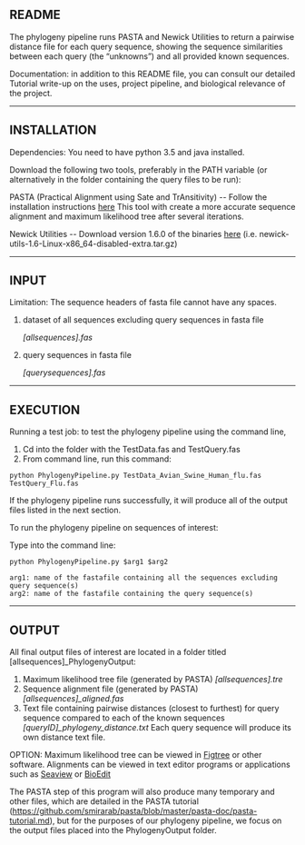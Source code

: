README
--------------------------------------------------------------------------------
The phylogeny pipeline runs PASTA and Newick Utilities to return a pairwise 
distance file for each query sequence, showing the sequence similarities between
each query (the “unknowns”) and all provided known sequences.

Documentation: in addition to this README file, you can consult our detailed 
Tutorial write-up on the uses, project pipeline, and biological relevance of the
project.

--------------------------------------------------------------------------------
INSTALLATION
--------------------------------------------------------------------------------
Dependencies:
You need to have python 3.5 and java installed.

Download the following two tools, preferably in the PATH variable 
(or alternatively in the folder containing the query files to be run):

PASTA (Practical Alignment using Sate and TrAnsitivity) -- 
Follow the installation instructions [here](https://github.com/smirarab/pasta)
This tool with create a more accurate sequence alignment and maximum likelihood
tree after several iterations.

Newick Utilities -- 
Download version 1.6.0 of the binaries [here](http://cegg.unige.ch/newick_utils)
(i.e. newick-utils-1.6-Linux-x86_64-disabled-extra.tar.gz) 

--------------------------------------------------------------------------------
INPUT
--------------------------------------------------------------------------------
Limitation: The sequence headers of fasta file cannot have any spaces.



1. dataset of all sequences excluding query sequences in fasta file

   *[allsequences].fas*
   
2. query sequences in fasta file

   *[querysequences].fas*
   
--------------------------------------------------------------------------------
EXECUTION
--------------------------------------------------------------------------------

Running a test job: to test the phylogeny pipeline using the command line,

1. Cd into the folder with the TestData.fas and TestQuery.fas
2. From command line, run this command:

 ```
 python PhylogenyPipeline.py TestData_Avian_Swine_Human_flu.fas TestQuery_Flu.fas 
 ```
If the phylogeny pipeline runs successfully, it will produce all of the output files
listed in the next section.

To run the phylogeny pipeline on sequences of interest: 

Type into the command line:

	python PhylogenyPipeline.py $arg1 $arg2

	arg1: name of the fastafile containing all the sequences excluding query sequence(s)
	arg2: name of the fastafile containing the query sequence(s)

--------------------------------------------------------------------------------
OUTPUT
--------------------------------------------------------------------------------

All final output files of interest are located in a folder titled
[allsequences]_PhylogenyOutput:

1. Maximum likelihood tree file (generated by PASTA) *[allsequences].tre*
2. Sequence alignment file (generated by PASTA) *[allsequences]_aligned.fas*
3. Text file containing pairwise distances (closest to furthest) for query sequence
compared to each of the known sequences *[queryID]_phylogeny_distance.txt*
Each query sequence will produce its own distance text file.

OPTION: Maximum likelihood tree can be viewed in [Figtree](http://tree.bio.ed.ac.uk/software/figtree/) or other software.
Alignments can be viewed in text editor programs or applications such as [Seaview](http://doua.prabi.fr/software/seaview)
or [BioEdit](http://www.mbio.ncsu.edu/bioedit/bioedit.html)

The PASTA step of this program will also produce many temporary and other files,
which are detailed in the PASTA tutorial (https://github.com/smirarab/pasta/blob/master/pasta-doc/pasta-tutorial.md),
but for the purposes of our phylogeny pipeline, we focus on the output files placed
into the PhylogenyOutput folder.
